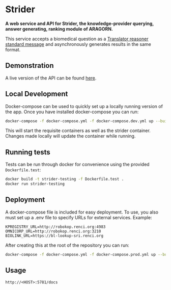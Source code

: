 
# Strider

__A web service and API for Strider, the knowledge-provider querying, answer generating, ranking module of ARAGORN.__

This service accepts a biomedical question as a [Translator reasoner standard message](https://github.com/NCATSTranslator/ReasonerAPI) and asynchronously generates results in the same format.

## Demonstration

A live version of the API can be found [here](http://robokop.renci.org:5781/docs).

## Local Development

Docker-compose can be used to quickly set up a locally running version of the app. Once you have installed docker-compose you can run:

```bash
docker-compose -f docker-compose.yml -f docker-compose.dev.yml up --build
```

This will start the requisite containers as well as the strider container. Changes made locally will update the container while running. 

## Running tests

Tests can be run through docker for convenience using the provided `Dockerfile.test`:

```bash
docker build -t strider-testing -f Dockerfile.test . 
docker run strider-testing
```

## Deployment

A docker-compose file is included for easy deployment. To use, you also must set up a .env file to specify URLs for external services. Example:

```
KPREGISTRY_URL=http://robokop.renci.org:4983
OMNICORP_URL=http://robokop.renci.org:3210
BIOLINK_URL=https://bl-lookup-sri.renci.org
```

After creating this at the root of the repository you can run:

```bash
docker-compose -f docker-compose.yml -f docker-compose.prod.yml up --build
```

## Usage

`http://<HOST>:5781/docs`
